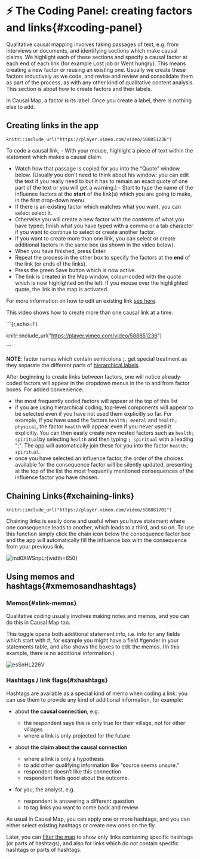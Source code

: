 # ⚡ The Coding Panel: creating factors and links{#xcoding-panel}

Qualitative causal mapping involves taking passages of text, e.g. from interviews or documents, and identifying sections which make causal claims. We highlight each of these sections and specify a causal factor at each end of each link (for example Lost job or Went hungry). This means creating a new factor or reusing an existing one. Usually we create these factors inductively as we code, and revise and review and consolidate them as part of the process, as with any other kind of qualitative content analysis. This section is about how to create factors and their labels.

In Causal Map, a factor *is* its label. Once you create a label, there is nothing else to add.


##  Creating links in the app

```{r,echo=F}
knitr::include_url("https://player.vimeo.com/video/588851236")
```
To code a causal link, - With your mouse, highlight a piece of text within the statement which makes a causal claim.

- Watch how that passage is copied for you into the “Quote” window below. (Usually you don't need to think about his window: you can edit the text if you really need to but it has to remain an exact quote of one part of the text or you will get a warning.) - Start to type the name of the influence factors at the **start** of the link(s) which you are going to make, in the first drop-down menu.
- If there is an existing factor which matches what you want, you can select select it.
- Otherwise you will create a new factor with the contents of what you have typed; finish what you have typed with a comma or a tab character if you want to continue to select or create another factor.
- If you want to create more than one link, you can select or create additional factors in the same box (as shown in the video below).
- When you have finished, press Enter.
- Repeat the process in the other box to specify the factors at the **end** of the link (or ends of the links).
- Press the green Save button which is now active.
- The link is created in the Map window, colour-coded with the quote which is now highlighted on the left. If you mouse over the highlighted quote, the link in the map is activated.

For more information on how to edit an existing link [see here](#xedit-factor-and-links).

This video shows how to create more than one causal link at a time.

\```{r,echo=F}

knitr::include_url("https://player.vimeo.com/video/588851236")

\```

**NOTE**: factor names which contain semicolons **;**. get special treatment as they separate the different parts of [hierarchical labels](#xhierachical-coding).

After beginning to create links between factors, one will notice already-coded factors will appear in the dropdown menus in the to and from factor boxes. For added convenience: 

- the most frequently coded factors will appear at the top of this list
- if you are using hierarchical coding, top-level components will appear to be selected even if you have not used them explicitly so far. For example, if you have used the factors `health; mental` and `health; physical`, the factor `health` will appear even if you never used it explicitly. You can then easily create new nested factors such as `health; spiritual`by selecting `health` and then typing `; spiritual` with a leading ";". The app will automatically join these for you into the factor `health; spiritual`. 
- once you have selected an influence factor, the order of the choices available for the consequence factor will be silently updated, presenting at the top of the list the most frequently mentioned consequences of the influence factor you have chosen.



##  Chaining Links{#xchaining-links}

```{r,echo=F}
knitr::include_url("https://player.vimeo.com/video/588881701")
```

Chaining links is easily done and useful when you have statement where one consequence leads to another, which leads to a third, and so on. To use this function simply click the chain icon below the consequence factor box and the app will automatically fill the influence box with the consequence from your previous link.

![md0XWSnpLr](_assets/md0XWSnpLr.gif){width=650}



 

## Using memos and hashtags{#xmemosandhashtags}

### Memos{#xlink-memos}

Qualitative coding usually involves making notes and memos, and you can do this in Causal Map too.

This toggle opens both additional statement info, i.e. info for any fields which start with #, for example you might have a field #gender in your statements table, and also shows the boxes to edit the memos. (In this example, there is no additional information.)



![esSnHL226V](_assets/esSnHL226V.gif)

### Hashtags / link flags{#xhashtags}

Hashtags are available as a special kind of memo when coding a link: you can use them to provide any kind of additional information, for example:

- about **the causal connection**, e.g.
  - the respondent says this is only true for their village, not for other villages
  - where a link is only projected for the future
- about **the claim about the causal connection**
  - where a link is only a hypothesis
  - to add other qualifying information like “source seems unsure.”
  - respondent doesn’t like this connection 
  - respondent feels good about the outcome.

- for you, the analyst, e.g.
  - respondent is answering a different question 
  - to tag links you want to come back and review. 



As usual in Causal Map, you can apply one or more hashtags, and you can either select existing hashtags or create new ones on the fly.

Later, you can [filter the map](https://guide.causalmap.app/analysis.html#filtering-the-map-by-link-hashtag-memo) to show only links containing specific hashtags (or parts of hashtags), and also for links which do *not* contain specific hashtags or parts of hashtags.

